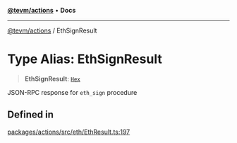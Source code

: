 [**@tevm/actions**](../README.md) • **Docs**

***

[@tevm/actions](../globals.md) / EthSignResult

# Type Alias: EthSignResult

> **EthSignResult**: [`Hex`](Hex.md)

JSON-RPC response for `eth_sign` procedure

## Defined in

[packages/actions/src/eth/EthResult.ts:197](https://github.com/evmts/tevm-monorepo/blob/main/packages/actions/src/eth/EthResult.ts#L197)
